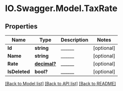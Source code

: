 # IO.Swagger.Model.TaxRate
## Properties

Name | Type | Description | Notes
------------ | ------------- | ------------- | -------------
**Id** | **string** | ______ | [optional] 
**Name** | **string** | ______ | [optional] 
**Rate** | [**decimal?**](BigDecimal.md) | ______ | [optional] 
**IsDeleted** | **bool?** | ______ | [optional] 

[[Back to Model list]](../README.md#documentation-for-models) [[Back to API list]](../README.md#documentation-for-api-endpoints) [[Back to README]](../README.md)

